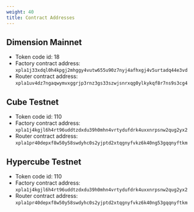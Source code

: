 ```yaml
---
weight: 40
title: Contract Addresses
---
```


## Dimension Mainnet

- Token code id: 18
- Factory contract address: `xpla1j33xdql0h4kpgj2mhggy4vutw655u90z7nyj4afhxgj4v5urtadq44e3vd`
- Router contract address: `xpla1uv4dz7ngaqwymvxggrjp3rnz3gs33szwjsnrxqg0ylkykqf8r7ns9s3cg4`

## Cube Testnet

- Token code id: 110
- Factory contract address: `xpla1j4kgjl6h4rt96uddtzdxdu39h0mhn4vrtydufdrk4uxxnrpsnw2qug2yx2`
- Router contract address: `xpla1pr40depxf8w50y58swdyhc0s2yjptd2xtqgnyfvkz6k40ng53gqqnyftkm`

## Hypercube Testnet

- Token code id: 110
- Factory contract address: `xpla1j4kgjl6h4rt96uddtzdxdu39h0mhn4vrtydufdrk4uxxnrpsnw2qug2yx2`
- Router contract address: `xpla1pr40depxf8w50y58swdyhc0s2yjptd2xtqgnyfvkz6k40ng53gqqnyftkm`

